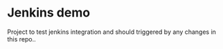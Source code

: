 # Jenkins demo

Project to test jenkins integration and should triggered by any changes in this repo..
